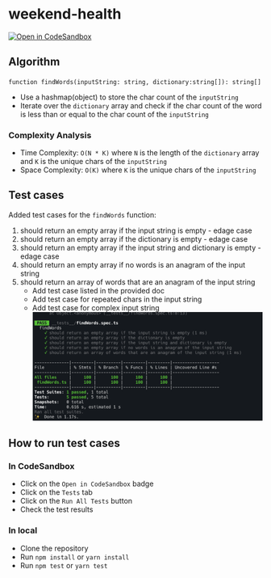 # weekend-health
[![Open in CodeSandbox](https://img.shields.io/badge/Open_in-CodeSandbox-659df7.svg?style=flat-square)](https://codesandbox.io/s/github/neoskx/weekend-health)

## Algorithm
`function findWords(inputString: string, dictionary:string[]): string[]`
* Use a hashmap(object) to store the char count of the `inputString`
* Iterate over the `dictionary` array and check if the char count of the word is less than or equal to the char count of the `inputString`

### Complexity Analysis
* Time Complexity: `O(N * K)` where `N` is the length of the `dictionary` array and `K` is the unique chars of the `inputString`
* Space Complexity: `O(K)` where `K` is the unique chars of the `inputString`

## Test cases
Added test cases for the `findWords` function:
1. should return an empty array if the input string is empty - edage case
2. should return an empty array if the dictionary is empty - edage case
3. should return an empty array if the input string and dictionary is empty - edage case
4. should return an empty array if no words is an anagram of the input string
5. should return an array of words that are an anagram of the input string
   * Add test case listed in the provided doc
   * Add test case for repeated chars in the input string
   * Add test case for complex input string
![alt text](image.png)

## How to run test cases
### In CodeSandbox
* Click on the `Open in CodeSandbox` badge
* Click on the `Tests` tab
* Click on the `Run All Tests` button
* Check the test results

### In local
* Clone the repository
* Run `npm install` or `yarn install`
* Run `npm test` or `yarn test`
